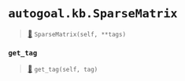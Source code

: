# `autogoal.kb.SparseMatrix`

> [📝](https://github.com/autogal/autogoal/blob/master/autogoal/kb/_data.py#L425)
> `SparseMatrix(self, **tags)`

### `get_tag`

> [📝](https://github.com/autogoal/autogoal/blob/master/autogoal/kb/_data.py#L283)
> `get_tag(self, tag)`

